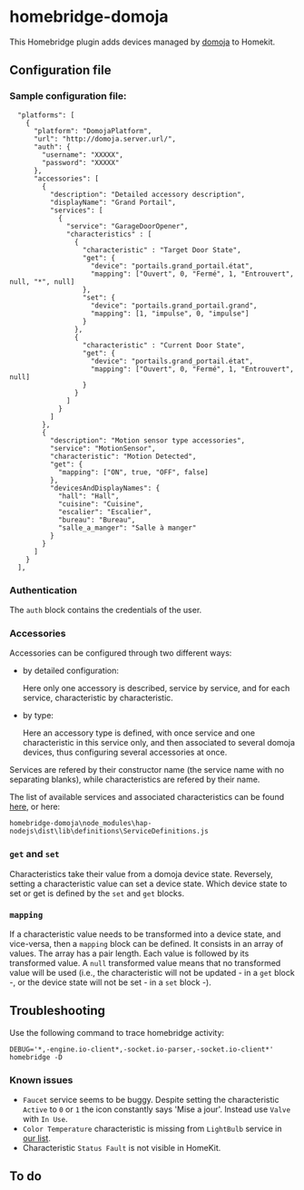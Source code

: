 # homebridge-domoja

This Homebridge plugin adds devices managed by [domoja](https://www.npmjs.com/package/domoja) to Homekit.

## Configuration file

### Sample configuration file:
```
  "platforms": [
    {
      "platform": "DomojaPlatform",
      "url": "http://domoja.server.url/",
      "auth": {
        "username": "XXXXX",
        "password": "XXXXX"
      },
      "accessories": [ 
        {
          "description": "Detailed accessory description",
          "displayName": "Grand Portail",
          "services": [
            {
              "service": "GarageDoorOpener",
              "characteristics" : [
                { 
                  "characteristic" : "Target Door State",
                  "get": {
                    "device": "portails.grand_portail.état",
                    "mapping": ["Ouvert", 0, "Fermé", 1, "Entrouvert", null, "*", null]
                  },
                  "set": {
                    "device": "portails.grand_portail.grand",
                    "mapping": [1, "impulse", 0, "impulse"]
                  }
                },
                { 
                  "characteristic" : "Current Door State",
                  "get": {
                    "device": "portails.grand_portail.état",
                    "mapping": ["Ouvert", 0, "Fermé", 1, "Entrouvert", null]
                  }
                }
              ]
            }
          ]
        },
        {
          "description": "Motion sensor type accessories",
          "service": "MotionSensor",
          "characteristic": "Motion Detected",
          "get": {
            "mapping": ["ON", true, "OFF", false]
          },
          "devicesAndDisplayNames": {
            "hall": "Hall",
            "cuisine": "Cuisine",
            "escalier": "Escalier",
            "bureau": "Bureau",
            "salle_a_manger": "Salle à manger"
          }  
        }
      ]
    }
  ],
```
### Authentication

The `auth` block contains the credentials of the user.

### Accessories

Accessories can be configured through two different ways:

- by detailed configuration:

    Here only one accessory is described, service by service, and for each service, characteristic by characteristic. 

- by type: 

    Here an accessory type is defined, with once service and one characteristic in this service only, and then associated to several domoja devices, thus configuring several accessories at once.

Services are refered by their constructor name (the service name with no separating blanks), while characteristics are refered by their name.

The list of available services and associated characteristics can be found [here](https://github.com/brutella/hap/blob/master/service/README.md), or here:

`homebridge-domoja\node_modules\hap-nodejs\dist\lib\definitions\ServiceDefinitions.js`

### `get` and `set`
Characteristics take their value from a domoja device state. Reversely, setting a characteristic value can set a device state. Which device state to set or get is defined by the `set` and `get` blocks.

### `mapping`
If a characteristic value needs to be transformed into a device state, and vice-versa, then a `mapping` block can be defined. It consists in an array of values. The array has a pair length. Each value is followed by its transformed value. A `null` transformed value means that no transformed value will be used (i.e., the characteristic will not be updated - in a `get` block -, or the device state will not be set - in a `set` block -).

## Troubleshooting

Use the following command to trace homebridge activity:

`DEBUG='*,-engine.io-client*,-socket.io-parser,-socket.io-client*' homebridge -D`

### Known issues

- `Faucet` service seems to be buggy. Despite setting the characteristic `Active` to `0` or `1` the icon constantly says 'Mise a jour'. Instead use `Valve` with `In Use`.
- `Color Temperature` characteristic is missing from `LightBulb` service in [our list](https://github.com/brutella/hap/blob/master/service/README.md).
- Characteristic `Status Fault` is not visible in HomeKit.

## To do

